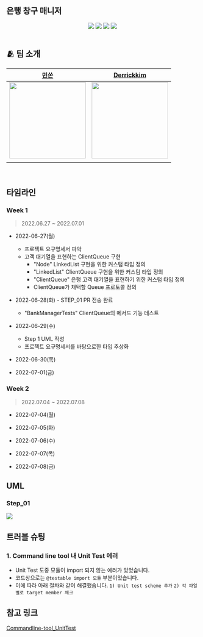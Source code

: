## 은행 창구 매니저

 
<div align="center">
    <img src="https://img.shields.io/badge/swift-5.7-F05138.svg?style=flat&logo=Swift">
    <img src="https://img.shields.io/badge/14.0-000000.svg?style=flat&logo=iOS">
    <img src="https://img.shields.io/badge/Xcode-13.4.1-white.svg?style=flat&logo=XCode">
    <img src="https://img.shields.io/badge/UIKit-white.svg?style=flat&logo=UIKit">
</div>


<br>

## 🫂 팀 소개
|[민쏜](https://github.com/minsson)|[Derrickkim](https://github.com/derrickkim0109)|
|:--------:|:--------:|
|<img src="" width=200>|<img src="https://avatars.githubusercontent.com/u/59466342?v=4" width=200>|
|||
<br>

## 타임라인

### Week 1
> 2022.06.27 ~ 2022.07.01

- 2022-06-27(월) 
    - 프로젝트 요구명세서 파악
    - 고객 대기열을 표현하는 ClientQueue 구현
        - "Node" LinkedList 구현을 위한 커스텀 타입 정의
        - "LinkedList" ClientQueue 구현을 위한 커스텀 타입 정의
        - "ClientQueue" 은행 고객 대기열을 표현하기 위한 커스텀 타입 정의
        - ClientQueue가 채택할 Queue 프로토콜 정의

- 2022-06-28(화) - STEP_01 PR 전송 완료
    - "BankManagerTests" ClientQueue의 메서드 기능 테스트

- 2022-06-29(수)
    - Step 1 UML 작성
    - 프로젝트 요구명세서를 바탕으로한 타입 추상화 

- 2022-06-30(목)

- 2022-07-01(금)


### Week 2
> 2022.07.04 ~ 2022.07.08

- 2022-07-04(월)
 
- 2022-07-05(화)

- 2022-07-06(수)

- 2022-07-07(목)

- 2022-07-08(금)


## UML

### Step_01
![](https://i.imgur.com/jE0c2ym.jpg)


## 트러블 슈팅

### 1. Command line tool 내 Unit Test 에러

- Unit Test 도중 모듈이 import 되지 않는 에러가 있었습니다.
- 코드상으로는 `@testable import 모듈` 부분이었습니다.
- 이에 따라 아래 절차와 같이 해결했습니다.
`1) Unit test scheme 추가`
`2) 각 파일별로 target member 체크`


## 참고 링크
[Commandline-tool_UnitTest](https://woongsios.tistory.com/162)

